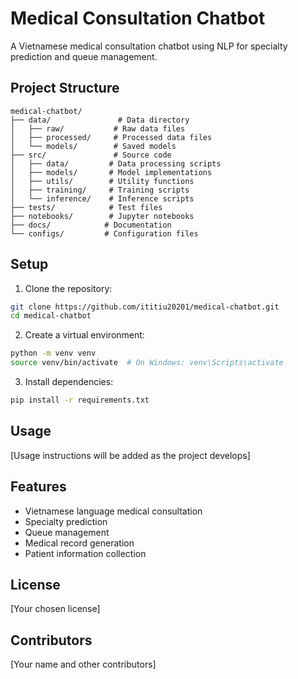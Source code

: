 # Medical Consultation Chatbot

A Vietnamese medical consultation chatbot using NLP for specialty prediction and queue management.

## Project Structure

```
medical-chatbot/
├── data/               # Data directory
│   ├── raw/           # Raw data files
│   ├── processed/     # Processed data files
│   └── models/        # Saved models
├── src/               # Source code
│   ├── data/         # Data processing scripts
│   ├── models/       # Model implementations
│   ├── utils/        # Utility functions
│   ├── training/     # Training scripts
│   └── inference/    # Inference scripts
├── tests/            # Test files
├── notebooks/        # Jupyter notebooks
├── docs/            # Documentation
└── configs/         # Configuration files
```

## Setup

1. Clone the repository:

```bash
git clone https://github.com/ititiu20201/medical-chatbot.git
cd medical-chatbot
```

2. Create a virtual environment:

```bash
python -m venv venv
source venv/bin/activate  # On Windows: venv\Scripts\activate
```

3. Install dependencies:

```bash
pip install -r requirements.txt
```

## Usage

[Usage instructions will be added as the project develops]

## Features

- Vietnamese language medical consultation
- Specialty prediction
- Queue management
- Medical record generation
- Patient information collection

## License

[Your chosen license]

## Contributors

[Your name and other contributors]
